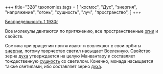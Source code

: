 +++
title="328"
taxonomies.tags = [
 "космос",
 "Дух",
 "энергия",
 "напряжение",
 "огонь",
 "сущность",
 "луч",
 "пространство",
]
+++

[Беспредельность 1 1930г](/agni/1930)

Все молекулы двигаются по притяжению, все пространственные [огни](/tags/напряжение) и свойств.   

Светила при вращении притягивают и вовлекают в свои орбиты [энергии](/tags/энергия), потому творчество светил насыщает Вселенную. Свойство зерна [духа](/tags/Дух) утверждается на целую Манвантару и составляет тождественную [сущность](/tags/сущность) со светилом. Конечно, монада насыщается также светилами, ибо составляет зерно [духа](/tags/Дух).